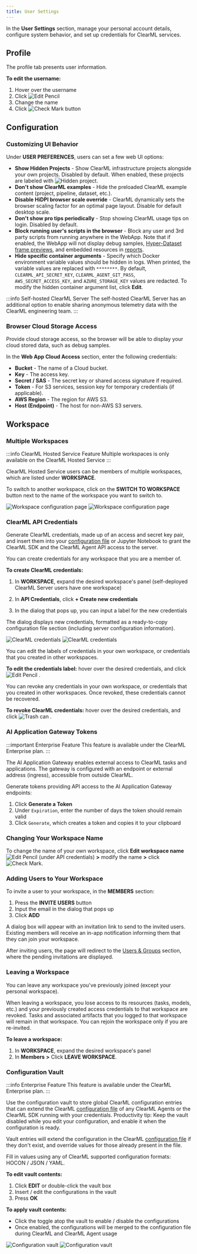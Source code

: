 ```yaml
---
title: User Settings
---
```


In the **User Settings** section, manage your personal account details, configure system behavior, and set up 
credentials for ClearML services.

## Profile 
The profile tab presents user information.

**To edit the username:**
1. Hover over the username
1. Click <img src="/docs/latest/icons/ico-edit.svg" alt="Edit Pencil" className="icon size-md" /> 
1. Change the name
1. Click <img src="/docs/latest/icons/ico-save.svg" alt="Check Mark" className="icon size-md" /> button

## Configuration
### Customizing UI Behavior

Under **USER PREFERENCES**, users can set a few web UI options:
* **Show Hidden Projects** - Show ClearML infrastructure projects alongside your own projects. Disabled by default. When 
enabled, these projects are labeled with <img src="/docs/latest/icons/ico-ghost.svg" alt="Hidden project" className="icon size-md space-sm" />.
* **Don't show ClearML examples** - Hide the preloaded ClearML example content (project, pipeline, dataset, etc.). 
* **Disable HiDPI browser scale override** - ClearML dynamically sets the browser scaling factor for an optimal page layout. 
Disable for default desktop scale. 
* **Don't show pro tips periodically** - Stop showing ClearML usage tips on login. Disabled by default.
* **Block running user's scripts in the browser** - Block any user and 3rd party scripts from running anywhere in the 
WebApp. Note that if enabled, the WebApp will not display debug samples, [Hyper-Dataset frame previews](../../hyperdatasets/previews.md), 
and embedded resources in [reports](../webapp_reports.md).
* **Hide specific container arguments** - Specify which Docker environment variable values should be hidden in logs. 
When printed, the variable values are replaced with `********`. By default, `CLEARML_API_SECRET_KEY`, `CLEARML_AGENT_GIT_PASS`,
`AWS_SECRET_ACCESS_KEY`, and `AZURE_STORAGE_KEY` values are redacted. To modify the hidden container argument list, click **Edit**.

:::info Self-hosted ClearML Server 
The self-hosted ClearML Server has an additional option to enable sharing anonymous telemetry data with the ClearML 
engineering team.
:::

### Browser Cloud Storage Access
Provide cloud storage access, so the browser will be able to display your cloud stored data, such as debug samples.

In the **Web App Cloud Access** section, enter the following credentials:
* **Bucket** - The name of a Cloud bucket.
* **Key** - The access key.
* **Secret / SAS** - The secret key or shared access signature if required.
* **Token** - For S3 services, session key for temporary credentials (if applicable).
* **AWS Region** - The region for AWS S3.
* **Host (Endpoint)** - The host for non-AWS S3 servers.

## Workspace

### Multiple Workspaces

:::info ClearML Hosted Service Feature
Multiple workspaces is only available on the ClearML Hosted Service
:::

ClearML Hosted Service users can be members of multiple workspaces, which are listed under **WORKSPACE**. 

To switch to another workspace, click on the **SWITCH TO WORKSPACE** button next to the name of the workspace you want 
to switch to. 
 
![Workspace configuration page](../../img/settings_workspace_configuration.png#light-mode-only)
![Workspace configuration page](../../img/settings_workspace_configuration_dark.png#dark-mode-only)

### ClearML API Credentials

Generate ClearML credentials, made up of an access and secret key pair, and insert them into your [configuration file](../../configs/clearml_conf.md) 
or Jupyter Notebook to grant the ClearML SDK and the ClearML Agent API access to the server. 

You can create credentials for any workspace that you are a member of. 

**To create ClearML credentials:**

1. In **WORKSPACE**, expand the desired workspace's panel (self-deployed ClearML Server users have one workspace)

1. In **API Credentials**, click **+ Create new credentials**

1. In the dialog that pops up, you can input a label for the new credentials 

The dialog displays new credentials, formatted as a ready-to-copy configuration file section (including server configuration 
information).

<div class="max-w-75">

![ClearML credentials](../../img/settings_configuration_creation.png#light-mode-only)
![ClearML credentials](../../img/settings_configuration_creation_dark.png#dark-mode-only)

</div>

You can edit the labels of credentials in your own workspace, or credentials that you created in other workspaces.

**To edit the credentials label:** hover over the desired credentials, and click <img src="/docs/latest/icons/ico-edit.svg" alt="Edit Pencil" className="icon size-md" /> .

You can revoke any credentials in your own workspace, or credentials that you created in other workspaces. Once revoked, 
these credentials cannot be recovered.

**To revoke ClearML credentials:** hover over the desired credentials, and click <img src="/docs/latest/icons/ico-trash.svg" alt="Trash can" className="icon size-md" /> .

### AI Application Gateway Tokens 

:::important Enterprise Feature
This feature is available under the ClearML Enterprise plan.
:::

The AI Application Gateway enables external access to ClearML tasks and applications. The gateway is configured with an 
endpoint or external address (ingress), accessible from outside ClearML.

Generate tokens providing API access to the AI Application Gateway endpoints:

1. Click **Generate a Token**
1. Under `Expiration`, enter the number of days the token should remain valid 
1. Click `Generate`, which creates a token and copies it to your clipboard 

### Changing Your Workspace Name
To change the name of your own workspace, click **Edit workspace name**  <img src="/docs/latest/icons/ico-edit.svg" alt="Edit Pencil" className="icon size-md" /> 
(under API credentials) **>** modify the name **>** click <img src="/docs/latest/icons/ico-save.svg" alt="Check Mark" className="icon size-md" />. 

### Adding Users to Your Workspace

To invite a user to your workspace, in the **MEMBERS** section: 
1. Press the **INVITE USERS** button 
1. Input the email in the dialog that pops up
1. Click **ADD** 

A dialog box will appear with an invitation link to send to the invited users. Existing members will receive an in-app 
notification informing them that they can join your workspace. 

After inviting users, the page will redirect to the [Users & Groups](webapp_settings_users.md) section, where the
pending invitations are displayed. 

### Leaving a Workspace

You can leave any workspace you've previously joined (except your personal workspace).

When leaving a workspace, you lose access to its resources (tasks, models, etc.) and your previously created access 
credentials to that workspace are revoked. Tasks and associated artifacts that you logged to that workspace will remain 
in that workspace. You can rejoin the workspace only if you are re-invited.

**To leave a workspace:**

1. In **WORKSPACE**, expand the desired workspace's panel 
1. In **Members** **>** Click **LEAVE WORKSPACE**.


### Configuration Vault

:::info Enterprise Feature
This feature is available under the ClearML Enterprise plan.
:::

Use the configuration vault to store global ClearML configuration entries that can extend the ClearML [configuration file](../../configs/clearml_conf.md) 
of any ClearML Agents or the ClearML SDK running with your credentials. Productivity tip: Keep the vault disabled while 
you edit your configuration, and enable it when the configuration is ready.

Vault entries will extend the configuration in the ClearML [configuration file](../../configs/clearml_conf.md) if they don't
exist, and override values for those already present in the file.

Fill in values using any of ClearML supported configuration formats: HOCON / JSON / YAML.

**To edit vault contents:**
1. Click **EDIT** or double-click the vault box
1. Insert / edit the configurations in the vault 
1. Press **OK**

**To apply vault contents:**
* Click the toggle atop the vault to enable / disable the configurations
* Once enabled, the configurations will be merged to the configuration file during ClearML and ClearML Agent usage 

![Configuration vault](../../img/settings_configuration_vault.png#light-mode-only)
![Configuration vault](../../img/settings_configuration_vault_dark.png#dark-mode-only)
